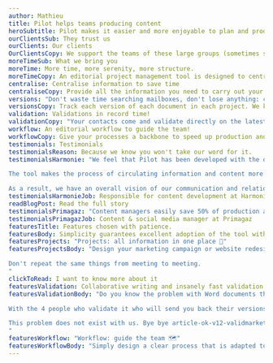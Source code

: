 ```yaml
---
author: Mathieu
title: Pilot helps teams producing content
heroSubtitle: Pilot makes it easier and more enjoyable to plan and produce content with your teams, wherever they are.
ourClientsSub: They trust us
ourClients: Our clients
OurClientsCopy: We support the teams of these large groups (sometimes since 2013) in their marketing campaigns, website redesigns, social networking and employer branding strategies.
moreTimeSub: What we bring you
moreTime: More time, more serenity, more structure.
moreTimeCopy: An editorial project management tool is designed to centralise information, organise tasks, and respond quickly and accurately to questions that are repeated tirelessly throughout the day. The rest is up to you.
centralise: Centralise information to save time
centraliseCopy: Provide all the information you need to carry out your marketing campaign. Do not multiply meetings.
versions: "Don't waste time searching mailboxes, don't lose anything: complete version history"
versionsCopy: Track each version of each document in each project. We keep everything, you lose nothing and in a second you have access to the latest version.
validation: Validations in record time!
validationCopy: "Your contacts come and validate directly on the latest updated version, can see what other validators are modifying: no more conflicts, no more debates"
workflow: An editorial workflow to guide the team!
workflowCopy: Give your processes a backbone to speed up production and free the team's mental workload.
testimonials: Testimonials
testimonialsReason: Because we know you won't take our word for it.
testimonialsHarmonie: "We feel that Pilot has been developed with the desire to meet the needs of users, it corresponds to the real problems linked to the communication professions. 

The tool makes the process of circulating information and content more fluid by creating a virtuous circle. 

As a result, we have an overall vision of our communication and relational contact plan."
testimonialsHarmonieJob: Responsible for content development at Harmonie Mutuelle
readBlogPost: Read the full story
testimonialsPrimagaz: "Content managers easily save 50% of production and validation time."
testimonialsPrimagazJob: Content & social media manager at Primagaz
featuresTitle: Features chosen with patience.
featuresBody: Simplicity guarantees excellent adoption of the tool within your team and little or no training time.
featuresProjects: "Projects: all information in one place 📂"
featuresProjectsBody: "Design your marketing campaign or website redesign and record all the information in one place.

Don't repeat the same things from meeting to meeting.
"
clickToRead: I want to know more about it     
featuresValidation: Collaborative writing and insanely fast validation  
featuresValidationBody: "Do you know the problem with Word documents that circulate from mailbox to mailbox?                      

With the 4 people who validate it who will send you back their versions that you will have to merge?

This problem does not exist with us. Bye bye article-ok-v12-validmarket-last.docx!
"
featuresWorkflow: "Workflow: guide the team 🗺️"
featuresWorkflowBody: "Simply design a clear process that is adapted to your context. Write down in one place one vital piece of information: what needs to be done to go from draft to \"ready to publish\""
---
```

